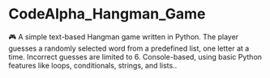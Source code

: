 # CodeAlpha_Hangman_Game
🎮 A simple text-based Hangman game written in Python. The player guesses a randomly selected word from a predefined list, one letter at a time. Incorrect guesses are limited to 6. Console-based, using basic Python features like loops, conditionals, strings, and lists..
